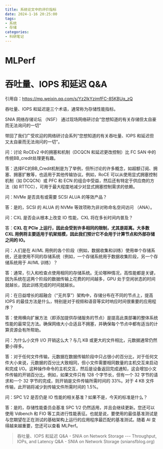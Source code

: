 ```yaml
---
title: 系统论文中的评价指标
date: 2024-1-16 20:25:00
tags: 
- 系统
- 存储
categories:
- 科研笔记
---
```


# MLPerf

# 吞吐量、IOPS 和延迟 Q&A

引用自：https://mp.weixin.qq.com/s/Yz2lkYzimfFC-85KBUq_zQ

吞吐量、IOPS 和延迟是三个术语，通常称为存储性能指标。

SNIA 网络存储论坛 （NSF） 通过现场网络研讨会“您想知道的有关存储但太自豪而无法询问的一切”

带回了我们广受欢迎的网络研讨会系列“您想知道的有关吞吐量、IOPS 和延迟但又太自豪而无法询问的一切”。

<!--more-->
问：讨论 RoCEv2 中的拥塞和机制（DCQCN 和延迟更改控制）比 FC SAN 中的传统BB_credit处理更有趣。

答：选择FC的BB_Credit机制是为了举例，但所讨论的许多概念，如超额订阅、拥塞、拥塞扩散等，也适用于其他传输协议。例如，RoCE 可以从使用显式拥塞控制机制（如 DCQCN）或 PFC 和 ECN 的组合中受益，然后还有特定于供应商的方法（如 RTTCC），可用于最大程度地减少对显式拥塞控制需求的依赖。

问：NVMe 是否具有或需要 SCSI ALUA 的等效产品？

答：是的，SCSI 的 ALUA 的 NVMe 等效项称为非对称命名空间访问 （ANA）。



问：CXL 是否会从根本上改变 IO 性能，CXL 将在多长时间内普及？

答：**CXL 在 PCIe 上运行，因此会受到许多相同的限制，尤其是距离。大多数 CXL 用例将主要适用于机架规模，因此我们预计它不会用于计算节点和外部存储之间的 IO。**



问：人们是在 AI/ML 用例的各个阶段（例如，数据收集和训练）使用单个存储系统，还是使用不同的存储系统（例如，一个存储系统用于数据收集阶段，另一个存储系统用于 AI/ML 训练）？

答：通常，引入和检查点使用相同的存储系统。无论哪种情况，高性能都是关键，因为系统在这两个阶段的数据传输上花费的时间越多，GPU 处于空闲状态的时间就越长，因此训练完成的时间就越长。



问：在日益增长的超融合（“无共享”）架构中，存储分布在不同的节点上，提高 IOPS 的最佳方法是什么，特别是对于视频和语音等实时响应时间很重要的应用程序？

答：使用横向扩展方法（即添加提供存储服务的节点）是提高此类部署的整体系统性能的最常见方法。确保网络大小合适且不拥塞，并确保每个节点中都有适当的计算资源会有所帮助。



问：为什么小文件 I/O 开销这么大？与几 KB 或更大的文件相比，元数据通常仍然要小得多。

答：对于任何文件传输，元数据在数据传输阶段中只占很小的百分比，对于任何文件大小来说，元数据的百分比大致相同，但小文件需要相同数量的主机交互来启动和完成 I/O。这种操作命令的主机交互，然后是设备返回完成通知，这会增加小文件传输的开销百分比。例如，如果文件只有 128 个字节长，但有一个 32 字节的请求和一个 32 字节的完成，则开销是文件传输所需时间的 33%。对于 4 KB 文件传输，此开销将减少到传输文件所需时间的 1.5%。



问：SPC 1/2 是否仍是 IO 性能的相关基准？如果不是，今天的标准是什么？

答：是的，存储性能委员会基准 SPC 1/2 仍然适用，并且会继续更新。您还可以使用 Vdbench 和 FIO 等工具进行性能表征。也就是说，要使用的最佳基准测试是与您期望在正在测试的基础架构上运行的应用程序最匹配的基准测试。随着 AI 变得越来越重要，您还可以查看 MLPerf。

> 吞吐量、IOPS 和延迟 Q&A - SNIA on Network Storage --- Throughput, IOPs, and Latency Q&A - SNIA on Network Storage (sniansfblog.org)

